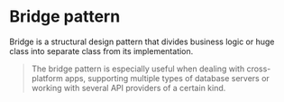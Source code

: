 # Bridge pattern

Bridge is a structural design pattern that divides business logic or huge class into separate class from its implementation.

> The bridge pattern is especially useful when dealing with cross-platform apps, supporting multiple types of database servers or working with several API providers of a certain kind.